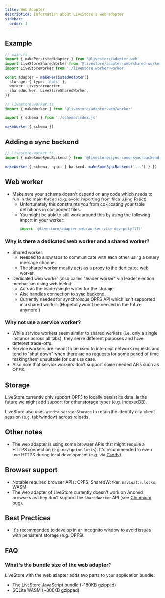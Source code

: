 ```yaml
---
title: Web Adapter
description: Information about LiveStore's web adapter
sidebar:
  order: 1
---
```


## Example

```ts
// main.ts
import { makePersistedAdapter } from '@livestore/adapter-web'
import LiveStoreSharedWorker from '@livestore/adapter-web/shared-worker?sharedworker'
import LiveStoreWorker from './livestore.worker?worker'

const adapter = makePersistedAdapter({
  storage: { type: 'opfs' },
  worker: LiveStoreWorker,
  sharedWorker: LiveStoreSharedWorker,
})
```

```ts
// livestore.worker.ts
import { makeWorker } from '@livestore/adapter-web/worker'

import { schema } from './schema/index.js'

makeWorker({ schema })
```

## Adding a sync backend

```ts
// livestore.worker.ts
import { makeSomeSyncBackend } from '@livestore/sync-some-sync-backend'

makeWorker({ schema, sync: { backend: makeSomeSyncBackend('...') } })
```

## Web worker

- Make sure your schema doesn't depend on any code which needs to run in the main thread (e.g. avoid importing from files using React)
  - Unfortunately this constraints you from co-locating your table definitions in component files.
  - You might be able to still work around this by using the following import in your worker:
    ```ts
    import '@livestore/adapter-web/worker-vite-dev-polyfill'
    ```

### Why is there a dedicated web worker and a shared worker?

- Shared worker:
  - Needed to allow tabs to communicate with each other using a binary message channel.
  - The shared worker mostly acts as a proxy to the dedicated web worker.
- Dedicated web worker (also called "leader worker" via leader election mechanism using web locks):
  - Acts as the leader/single writer for the storage.
  - Also handles connection to sync backend.
  - Currently needed for synchronous OPFS API which isn't supported in a shared worker. (Hopefully won't be needed in the future anymore.)

### Why not use a service worker?

- While service workers seem similar to shared workers (i.e. only a single instance across all tabs), they serve different purposes and have different trade-offs.
- Service workers are meant to be used to intercept network requests and tend to "shut down" when there are no requests for some period of time making them unsuitable for our use case.
- Also note that service workers don't support some needed APIs such as OPFS.

## Storage

LiveStore currently only support OPFS to locally persist its data. In the future we might add support for other storage types (e.g. IndexedDB).

LiveStore also uses `window.sessionStorage` to retain the identity of a client session (e.g. tab/window) across reloads. 

## Other notes

- The web adapter is using some browser APIs that might require a HTTPS connection (e.g. `navigator.locks`). It's recommended to even use HTTPS during local development (e.g. via [Caddy](https://caddyserver.com/docs/automatic-https)).

## Browser support

- Notable required browser APIs: OPFS, SharedWorker, `navigator.locks`, WASM
- The web adapter of LiveStore currently doesn't work on Android browsers as they don't support the `SharedWorker` API (see [Chromium bug](https://issues.chromium.org/issues/40290702)).

## Best Practices

- It's recommended to develop in an incognito window to avoid issues with persistent storage (e.g. OPFS).

## FAQ

### What's the bundle size of the web adapter?

LiveStore with the web adapter adds two parts to your application bundle:

- The LiveStore JavaScript bundle (~180KB gzipped)
- SQLite WASM (~300KB gzipped)
